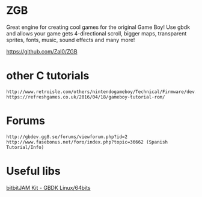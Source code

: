 # ZGB 
Great engine for creating cool games for the original Game Boy!
Use gbdk and allows your game gets 4-directional scroll, bigger maps, transparent sprites, fonts, music, sound effects and many more!

https://github.com/Zal0/ZGB

# other C tutorials

    http://www.retroisle.com/others/nintendogameboy/Technical/Firmware/dev.php
    https://refreshgames.co.uk/2016/04/18/gameboy-tutorial-rom/

# Forums

    http://gbdev.gg8.se/forums/viewforum.php?id=2
    http://www.fasebonus.net/foro/index.php?topic=36662 (Spanish Tutorial/Info)

# Useful libs

[bitbitJAM Kit - GBDK Linux/64bits](/Game%20Boy/gbdk-linux-kit64_1.0.tar.bz2?raw=true)

